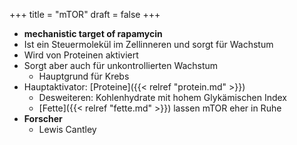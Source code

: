 +++
title = "mTOR"
draft = false
+++

-   **mechanistic target of rapamycin**
-   Ist ein Steuermolekül im Zellinneren und sorgt für Wachstum
-   Wird von Proteinen aktiviert
-   Sorgt aber auch für unkontrollierten Wachstum
    -   Hauptgrund für Krebs
-   Hauptaktivator: [Proteine]({{< relref "protein.md" >}})
    -   Desweiteren: Kohlenhydrate mit hohem Glykämischen Index
    -   [Fette]({{< relref "fette.md" >}}) lassen mTOR eher in Ruhe
-   **Forscher**
    -   Lewis Cantley
